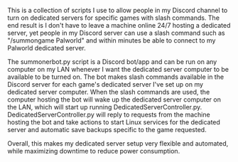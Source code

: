 This is a collection of scripts I use to allow people in my Discord channel to turn on dedicated servers for specific games with slash commands. The end result is I don't have to leave a machine online 24/7 hosting a dedicated server, yet people in my Discord server can use a slash command such as "/summongame Palworld" and within minutes be able to connect to my Palworld dedicated server. 

The summonerbot.py script is a Discord bot/app and can be run on any computer on my LAN whenever I want the dedicated server computer to be available to be turned on. The bot makes slash commands available in the Discord server for each game's dedicated server I've set up on my dedicated server computer. When the slash commands are used, the computer hosting the bot will wake up the dedicated server computer on the LAN, which will start up running DedicatedServerController.py. DedicatedServerController.py will reply to requests from the machine hosting the bot and take actions to start Linux services for the dedicated server and automatic save backups specific to the game requested. 

Overall, this makes my dedicated server setup very flexible and automated, while maximizing downtime to reduce power consumption. 
